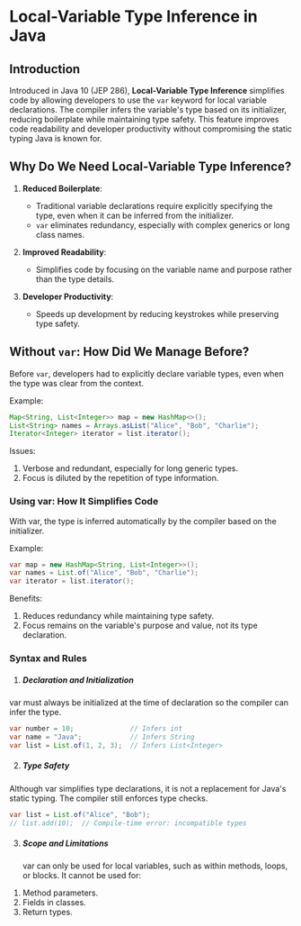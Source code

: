 # Local-Variable Type Inference in Java

## Introduction  

Introduced in Java 10 (JEP 286), **Local-Variable Type Inference** simplifies code by allowing developers to use the `var` keyword for local variable declarations. The compiler infers the variable's type based on its initializer, reducing boilerplate while maintaining type safety. This feature improves code readability and developer productivity without compromising the static typing Java is known for.


## Why Do We Need Local-Variable Type Inference?  

1. **Reduced Boilerplate**:  
   - Traditional variable declarations require explicitly specifying the type, even when it can be inferred from the initializer.  
   - `var` eliminates redundancy, especially with complex generics or long class names.  

2. **Improved Readability**:  
   - Simplifies code by focusing on the variable name and purpose rather than the type details.  

3. **Developer Productivity**:  
   - Speeds up development by reducing keystrokes while preserving type safety.  

## Without `var`: How Did We Manage Before?  

Before `var`, developers had to explicitly declare variable types, even when the type was clear from the context.  

Example:  
```java
Map<String, List<Integer>> map = new HashMap<>();
List<String> names = Arrays.asList("Alice", "Bob", "Charlie");
Iterator<Integer> iterator = list.iterator();
```

Issues:

1)    Verbose and redundant, especially for long generic types.
2)   Focus is diluted by the repetition of type information.


### Using var: How It Simplifies Code

With var, the type is inferred automatically by the compiler based on the initializer.

Example:
```java
var map = new HashMap<String, List<Integer>>();
var names = List.of("Alice", "Bob", "Charlie");
var iterator = list.iterator();
```

Benefits:

1)    Reduces redundancy while maintaining type safety.
2)    Focus remains on the variable's purpose and value, not its type declaration.


### Syntax and Rules
1. ##### Declaration and Initialization

var must always be initialized at the time of declaration so the compiler can infer the type.

```java
var number = 10;              // Infers int
var name = "Java";            // Infers String
var list = List.of(1, 2, 3);  // Infers List<Integer>
```

2. ##### Type Safety

Although var simplifies type declarations, it is not a replacement for Java's static typing. The compiler still enforces type checks.
```java
var list = List.of("Alice", "Bob");
// list.add(10);  // Compile-time error: incompatible types
```

3. ##### Scope and Limitations

    var can only be used for local variables, such as within methods, loops, or blocks.
    It cannot be used for:
1) Method parameters.
2) Fields in classes.
3) Return types.